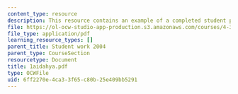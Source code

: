 ```yaml
---
content_type: resource
description: This resource contains an example of a completed student project.
file: https://ol-ocw-studio-app-production.s3.amazonaws.com/courses/4-301-introduction-to-the-visual-arts-spring-2007/6ff2270e4ca33f65c80b25e409bb5291_1aidahya.pdf
file_type: application/pdf
learning_resource_types: []
parent_title: Student work 2004
parent_type: CourseSection
resourcetype: Document
title: 1aidahya.pdf
type: OCWFile
uid: 6ff2270e-4ca3-3f65-c80b-25e409bb5291
---
```

